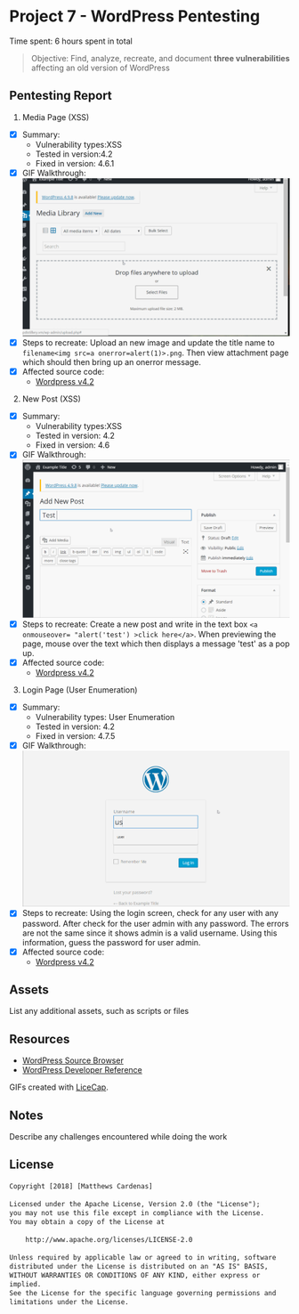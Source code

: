 # Project 7 - WordPress Pentesting

Time spent: 6 hours spent in total

> Objective: Find, analyze, recreate, and document **three vulnerabilities** affecting an old version of WordPress

## Pentesting Report

1. Media Page (XSS)
  - [X] Summary: 
    - Vulnerability types:XSS
    - Tested in version:4.2
    - Fixed in version: 4.6.1
  - [X] GIF Walkthrough:
        <img src='Media_Page.gif' title='Media Page' />
  - [X] Steps to recreate: Upload an new image and update the title name to ```filename<img src=a onerror=alert(1)>.png```. Then view attachment page which should then bring up an onerror message.
  - [X] Affected source code:
    - [Wordpress v4.2](https://core.trac.wordpress.org/browser/branches/4.2/src/wp-admin/includes/media.php)

2. New Post (XSS)
  - [X] Summary: 
    - Vulnerability types:XSS
    - Tested in version: 4.2
    - Fixed in version: 4.6
  - [X] GIF Walkthrough: 
        <img src='Post_Page.gif' title='New Post' />
  - [X] Steps to recreate: Create a new post and write in the text box ```<a onmouseover= "alert('test') >click here</a>```. When previewing the page, mouse over the text which then displays a message 'test' as a pop up. 
  - [X] Affected source code:
    - [Wordpress v4.2](https://core.trac.wordpress.org/browser/tags/version/src/source_file.php)
    
3. Login Page (User Enumeration)
  - [X] Summary: 
    - Vulnerability types: User Enumeration
    - Tested in version: 4.2
    - Fixed in version: 4.7.5
  - [X] GIF Walkthrough:
        <img src='User_Enumeration.gif' title='User Enumeration' />
  - [X] Steps to recreate: Using the login screen, check for any user with any password. After check for the user admin with any                     password. The errors are not the same since it shows admin is a valid username. Using this information, guess the password               for user admin. 
  - [X] Affected source code:
    - [Wordpress v4.2](https://core.trac.wordpress.org/browser/branches/4.2/src/wp-includes/class-wp-editor.php?rev=33361)

## Assets

List any additional assets, such as scripts or files

## Resources

- [WordPress Source Browser](https://core.trac.wordpress.org/browser/)
- [WordPress Developer Reference](https://developer.wordpress.org/reference/)

GIFs created with [LiceCap](http://www.cockos.com/licecap/).

## Notes

Describe any challenges encountered while doing the work

## License

    Copyright [2018] [Matthews Cardenas]

    Licensed under the Apache License, Version 2.0 (the "License");
    you may not use this file except in compliance with the License.
    You may obtain a copy of the License at

        http://www.apache.org/licenses/LICENSE-2.0

    Unless required by applicable law or agreed to in writing, software
    distributed under the License is distributed on an "AS IS" BASIS,
    WITHOUT WARRANTIES OR CONDITIONS OF ANY KIND, either express or implied.
    See the License for the specific language governing permissions and
    limitations under the License.
